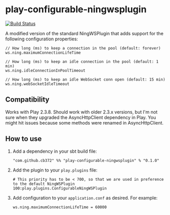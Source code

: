 # play-configurable-ningwsplugin

[![Build Status](https://travis-ci.org/cb372/play-configurable-ningwsplugin.svg?branch=master)](https://travis-ci.org/cb372/play-configurable-ningwsplugin)

A modified version of the standard NingWSPlugin that adds support for the following configuration properties:

```
// How long (ms) to keep a connection in the pool (default: forever)
ws.ning.maximumConnectionLifeTime

// How long (ms) to keep an idle connection in the pool (default: 1 min)
ws.ning.idleConnectionInPoolTimeout

// How long (ms) to keep an idle WebSocket conn open (default: 15 min)
ws.ning.webSocketIdleTimeout
```

## Compatibility

Works with Play 2.3.8. Should work with older 2.3.x versions, but I'm not sure when they upgraded the AsyncHttpClient dependency in Play. You might hit issues because some methods were renamed in AsyncHttpClient.

## How to use

1. Add a dependency in your sbt build file:

    ```
    "com.github.cb372" %% "play-configurable-ningwsplugin" % "0.1.0"
    ```

2. Add the plugin to your `play.plugins` file:

    ```
    # This priority has to be < 700, so that we are used in preference to the default NingWSPlugin
    100:play.plugins.ConfigurableNingWSPlugin
    ```

3. Add configuration to your `application.conf` as desired. For example:

    ```
    ws.ning.maximumConnectionLifeTime = 60000
    ```
